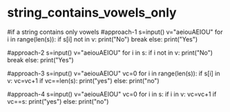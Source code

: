 # string_contains_vowels_only
#if a string contains  only vowels
#approach-1
s=input()
v="aeiouAEIOU"
for i in range(len(s)):
  if s[i] not in v:
    print("No")
    break
else:
  print("Yes")
  
#approach-2
s=input()
v="aeiouAEIOU"
for i in s:
  if i not in v:
    print("No")
    break
else:
  print("Yes")
  
#approach-3
s=input()
v="aeiouAEIOU"
vc=0
for i in range(len(s)):
  if s[i] in v:
    vc=vc+1
if vc==len(s):
  print("yes")
else:
  print("no")

#approach-4
s=input()
v="aeiouAEIOU"
vc=0
for i in s:
  if i in v:
    vc=vc+1
if vc==s:
  print("yes")
else:
  print("no")
